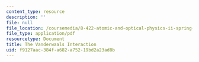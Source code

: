 ```yaml
---
content_type: resource
description: ''
file: null
file_location: /coursemedia/8-422-atomic-and-optical-physics-ii-spring-2013/f9127aac384fa682a75219bd2a23ad8b_MIT8_422S13_vanderwalInter.pdf
file_type: application/pdf
resourcetype: Document
title: The Vanderwaals Interaction
uid: f9127aac-384f-a682-a752-19bd2a23ad8b
---
```

